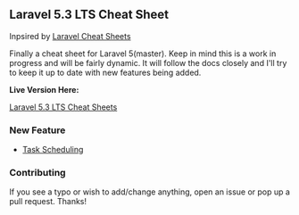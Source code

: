 ## Laravel 5.3 LTS Cheat Sheet

Inpsired by [Laravel Cheat Sheets](https://github.com/jesseobrien/laravel-cheatsheet)

Finally a cheat sheet for Laravel 5(master). Keep in mind this is a work in progress and will be fairly dynamic. It will follow the docs closely and I'll try to keep it up to date with new features being added.

**Live Version Here:**

[Laravel 5.3 LTS Cheat Sheets](https://htmlpreview.github.io/?https://github.com/mclxly/laravel5-cheatsheet/blob/master/index.html)

### New Feature
* [Task Scheduling](http://laravel.com/docs/master/scheduling)

### Contributing

If you see a typo or wish to add/change anything, open an issue or pop up a pull request. Thanks!
